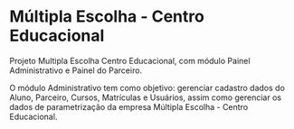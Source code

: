 # Múltipla Escolha - Centro Educacional
Projeto Multipla Escolha Centro Educacional, com módulo Painel Administrativo e Painel do Parceiro.

O módulo Administrativo tem como objetivo: gerenciar cadastro dados do Aluno, Parceiro, Cursos, Matrículas e Usuários, assim como gerenciar os dados
de parametrização da empresa Múltipla Escolha - Centro Educacional.
